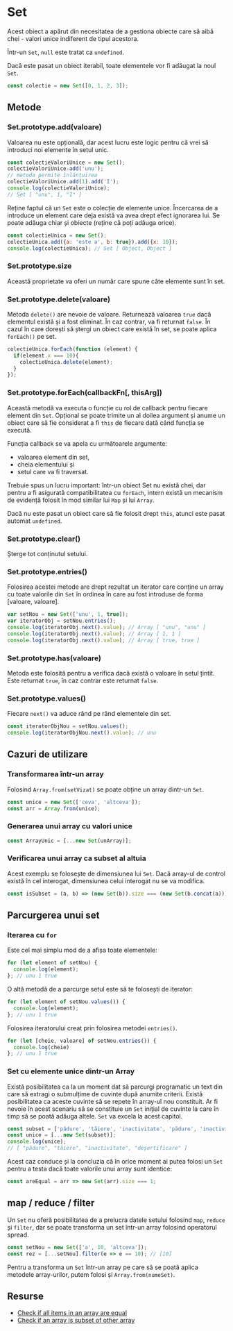 # Set

Acest obiect a apărut din necesitatea de a gestiona obiecte care să aibă chei - valori unice indiferent de tipul acestora.

Într-un `Set`, `null` este tratat ca `undefined`.

Dacă este pasat un obiect iterabil, toate elementele vor fi adăugat la noul `Set`.

```javascript
const colectie = new Set([0, 1, 2, 3]);
```

## Metode

### Set.prototype.add(valoare)

Valoarea nu este opțională, dar acest lucru este logic pentru că vrei să introduci noi elemente în setul unic.

```javascript
const colectieValoriUnice = new Set();
colectieValoriUnice.add('unu');
// metoda permite înlănțuirea
colectieValoriUnice.add(1).add('I');
console.log(colectieValoriUnice);
// Set [ "unu", 1, "I" ]
```

Reține faptul că un `Set` este o colecție de elemente unice. Încercarea de a introduce un element care deja există va avea drept efect ignorarea lui. Se poate adăuga chiar și obiecte (reține că poți adăuga orice).

```javascript
const colectieUnica = new Set();
colectieUnica.add({a: 'este a', b: true}).add({x: 10});
console.log(colectieUnica); // Set [ Object, Object ]
```

### Set.prototype.size

Această proprietate va oferi un număr care spune câte elemente sunt în set.

### Set.prototype.delete(valoare)

Metoda `delete()` are nevoie de valoare. Returnează valoarea `true` dacă elementul există și a fost eliminat. În caz contrar, va fi returnat `false`. În cazul în care dorești să ștergi un obiect care există în set, se poate aplica `forEach()` pe set.

```javascript
colectieUnica.forEach(function (element) {
  if(element.x === 10){
    colectieUnica.delete(element);
  }
});
```

### Set.prototype.forEach(callbackFn\[, thisArg])

Această metodă va executa o funcție cu rol de callback pentru fiecare element din `Set`. Opțional se poate trimite un al doilea argument și anume un obiect care să fie considerat a fi `this` de fiecare dată când funcția se execută.

Funcția callback se va apela cu următoarele argumente:

-   valoarea element din set,
-   cheia elementului și
-   setul care va fi traversat.

Trebuie spus un lucru important: într-un obiect Set nu există chei, dar pentru a fi asigurată compatibilitatea cu `forEach`, intern există un mecanism de evidență folosit în mod similar lui `Map` și lui `Array`.

Dacă nu este pasat un obiect care să fie folosit drept `this`, atunci este pasat automat `undefined`.

### Set.prototype.clear()

Șterge tot conținutul setului.

### Set.prototype.entries()

Folosirea acestei metode are drept rezultat un iterator care conține un array cu toate valorile din `Set` în ordinea în care au fost introduse de forma \[valoare, valoare].

```javascript
var setNou = new Set(['unu', 1, true]);
var iteratorObj = setNou.entries();
console.log(iteratorObj.next().value); // Array [ "unu", "unu" ]
console.log(iteratorObj.next().value); // Array [ 1, 1 ]
console.log(iteratorObj.next().value); // Array [ true, true ]
```

### Set.prototype.has(valoare)

Metoda este folosită pentru a verifica dacă există o valoare în setul țintit. Este returnat `true`, în caz contrar este returnat `false`.

### Set.prototype.values()

Fiecare `next()` va aduce rând pe rând elementele din set.

```javascript
const iteratorObjNou = setNou.values();
console.log(iteratorObjNou.next().value); // unu
```

## Cazuri de utilizare

### Transformarea într-un array

Folosind `Array.from(setVizat)` se poate obține un array dintr-un `Set`.

```javascript
const unice = new Set(['ceva', 'altceva']);
const arr = Array.from(unice);
```

### Generarea unui array cu valori unice

```javascript
const ArrayUnic = [...new Set(unArray)];
```

### Verificarea unui array ca subset al altuia

Acest exemplu se folosește de dimensiunea lui `Set`. Dacă array-ul de control există în cel interogat, dimensiunea celui interogat nu se va modifica.

```javascript
const isSubset = (a, b) => (new Set(b)).size === (new Set(b.concat(a))).size;
```

## Parcurgerea unui set

### Iterarea cu `for`

Este cel mai simplu mod de a afișa toate elementele:

```javascript
for (let element of setNou) {
  console.log(element);
}; // unu 1 true
```

O altă metodă de a parcurge setul este să te folosești de iterator:

```javascript
for (let element of setNou.values()) {
  console.log(element);
}; // unu 1 true
```

Folosirea iteratorului creat prin folosirea metodei `entries()`.

```javascript
for (let [cheie, valoare] of setNou.entries()) {
  console.log(cheie)
}; // unu 1 true
```

### Set cu elemente unice dintr-un Array

Există posibilitatea ca la un moment dat să parcurgi programatic un text din care să extragi o submulțime de cuvinte după anumite criterii. Există posibilitatea ca aceste cuvinte să se repete în array-ul nou constituit. Ar fi nevoie în acest scenariu să se constituie un `Set` inițial de cuvinte la care în timp să se poată adăuga altele.
`Set` va excela la acest capitol.

```javascript
const subset = ['pădure', 'tăiere', 'inactivitate', 'pădure', 'inactivitate', 'deșertificare', 'tăiere'];
const unice = [...new Set(subset)];
console.log(unice);
// [ "pădure", "tăiere", "inactivitate", "deșertificare" ]
```

Acest caz conduce și la concluzia că în orice moment ai putea folosi un `Set` pentru a testa dacă toate valorile unui array sunt identice:

```javascript
const areEqual = arr => new Set(arr).size === 1;
```

## map / reduce / filter

Un `Set` nu oferă posibilitatea de a prelucra datele setului folosind `map`, `reduce` și `filter`, dar se poate transforma un set într-un array folosind operatorul spread.

```javascript
const setNou = new Set(['a', 10, 'altceva']);
const rez = [...setNou].filter(e => e == 10); // [10]
```

Pentru a transforma un `Set` într-un array pe care să se poată aplica metodele array-urilor, putem folosi și `Array.from(numeSet)`.

## Resurse

- [Check if all items in an array are equal](https://1loc.dev/#check-if-all-items-in-an-array-are-equal)
- [Check if an array is subset of other array](https://1loc.dev/#check-if-an-array-is-subset-of-other-array)